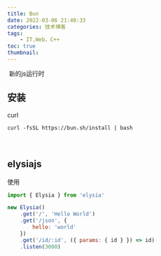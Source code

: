```yaml
---
title: Bun
date: 2022-03-06 21:40:33
categories: 技术博客
tags:
    - IT,Web，C++
toc: true
thumbnail: 
---
```


​		新的js运行时

<!--more-->

## 安装

curl

```shell
curl -fsSL https://bun.sh/install | bash
```



　　

## elysiajs



使用

```javascript
import { Elysia } from 'elysia'

new Elysia()
    .get('/', 'Hello World')
    .get('/json', {
        hello: 'world'
    })
    .get('/id/:id', ({ params: { id } }) => id)
    .listen(3000)
```



　

## 

　　

## 

　　

## 

